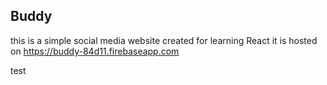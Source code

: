 ## Buddy
this is a simple social media website created for learning React 
it is hosted on https://buddy-84d11.firebaseapp.com

test
